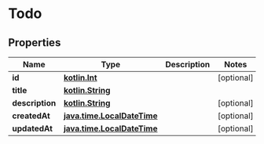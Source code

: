 # Todo

## Properties
Name | Type | Description | Notes
------------ | ------------- | ------------- | -------------
**id** | [**kotlin.Int**](.md) |  |  [optional]
**title** | [**kotlin.String**](.md) |  | 
**description** | [**kotlin.String**](.md) |  |  [optional]
**createdAt** | [**java.time.LocalDateTime**](java.time.LocalDateTime.md) |  |  [optional]
**updatedAt** | [**java.time.LocalDateTime**](java.time.LocalDateTime.md) |  |  [optional]
